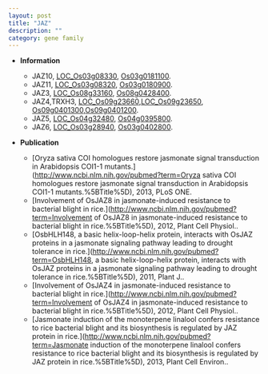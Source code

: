 ```yaml
---
layout: post
title: "JAZ"
description: ""
category: gene family
---
```


* **Information**  
    + JAZ10, [LOC_Os03g08330](http://rice.plantbiology.msu.edu/cgi-bin/ORF_infopage.cgi?orf=LOC_Os03g08330), [Os03g0181100](http://rapdb.dna.affrc.go.jp/viewer/gbrowse_details/irgsp1?name=Os03g0181100).
    + JAZ11, [LOC_Os03g08320](http://rice.plantbiology.msu.edu/cgi-bin/ORF_infopage.cgi?orf=LOC_Os03g08320), [Os03g0180900](http://rapdb.dna.affrc.go.jp/viewer/gbrowse_details/irgsp1?name=Os03g0180900).
    + JAZ3, [LOC_Os08g33160](http://rice.plantbiology.msu.edu/cgi-bin/ORF_infopage.cgi?orf=LOC_Os08g33160), [Os08g0428400](http://rapdb.dna.affrc.go.jp/viewer/gbrowse_details/irgsp1?name=Os08g0428400).
    + JAZ4,TRXH3, [LOC_Os09g23660](http://rice.plantbiology.msu.edu/cgi-bin/ORF_infopage.cgi?orf=LOC_Os09g23660),[LOC_Os09g23650](http://rice.plantbiology.msu.edu/cgi-bin/ORF_infopage.cgi?orf=LOC_Os09g23650), [Os09g0401300](http://rapdb.dna.affrc.go.jp/viewer/gbrowse_details/irgsp1?name=Os09g0401300),[Os09g0401200](http://rapdb.dna.affrc.go.jp/viewer/gbrowse_details/irgsp1?name=Os09g0401200).
    + JAZ5, [LOC_Os04g32480](http://rice.plantbiology.msu.edu/cgi-bin/ORF_infopage.cgi?orf=LOC_Os04g32480), [Os04g0395800](http://rapdb.dna.affrc.go.jp/viewer/gbrowse_details/irgsp1?name=Os04g0395800).
    + JAZ6, [LOC_Os03g28940](http://rice.plantbiology.msu.edu/cgi-bin/ORF_infopage.cgi?orf=LOC_Os03g28940), [Os03g0402800](http://rapdb.dna.affrc.go.jp/viewer/gbrowse_details/irgsp1?name=Os03g0402800).

* **Publication**  
    + [Oryza sativa COI homologues restore jasmonate signal transduction in Arabidopsis COI1-1 mutants.](http://www.ncbi.nlm.nih.gov/pubmed?term=Oryza sativa COI homologues restore jasmonate signal transduction in Arabidopsis COI1-1 mutants.%5BTitle%5D), 2013, PLoS ONE.
    + [Involvement of OsJAZ8 in jasmonate-induced resistance to bacterial blight in rice.](http://www.ncbi.nlm.nih.gov/pubmed?term=Involvement of OsJAZ8 in jasmonate-induced resistance to bacterial blight in rice.%5BTitle%5D), 2012, Plant Cell Physiol..
    + [OsbHLH148, a basic helix-loop-helix protein, interacts with OsJAZ proteins in a jasmonate signaling pathway leading to drought tolerance in rice.](http://www.ncbi.nlm.nih.gov/pubmed?term=OsbHLH148, a basic helix-loop-helix protein, interacts with OsJAZ proteins in a jasmonate signaling pathway leading to drought tolerance in rice.%5BTitle%5D), 2011, Plant J..
    + [Involvement of OsJAZ4 in jasmonate-induced resistance to bacterial blight in rice.](http://www.ncbi.nlm.nih.gov/pubmed?term=Involvement of OsJAZ4 in jasmonate-induced resistance to bacterial blight in rice.%5BTitle%5D), 2012, Plant Cell Physiol..
    + [Jasmonate induction of the monoterpene linalool confers resistance to rice bacterial blight and its biosynthesis is regulated by JAZ protein in rice.](http://www.ncbi.nlm.nih.gov/pubmed?term=Jasmonate induction of the monoterpene linalool confers resistance to rice bacterial blight and its biosynthesis is regulated by JAZ protein in rice.%5BTitle%5D), 2013, Plant Cell Environ..


